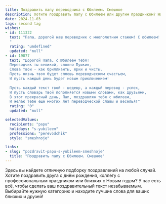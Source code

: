 ```yaml
---
title: Поздравить папу переводчика с Юбилеем. Смешное
description: Хотите поздравить папу с Юбилеем или другим праздником? Наш ИИ создаст незабываемое поздравление, а вы обязательно выделитесь среди других.  
date: 2024-11-03
tags: second tag
wishes:
- id: 111322
  text: "Папа, дорогой наш переводчик с многолетним стажем! С юбилеем!  Надеюсь,  за долгие годы твоей работы ты перевёл уже не только все языки мира, но и все наши семейные капризы и просьбы!  Пусть же твой дальнейший жизненный перевод будет лёгким и на чистейшем позитиве, без грамматических ошибок и редакторских правок!  Здоровья тебе, море юмора и ещё больше счастливых моментов – пусть они будут без «не»!
  "
  rating: "undefined"
  updated: "null"
- id: 19077
  text: "Дорогой Папа, с Юбилеем тебя!
  Переводчик ты великий, словно Пушкин,
  Слова твои - как бриллианты, ярки и чисты.
  Пусть жизнь твоя будет сплошь переводческим счастьем,
  И пусть каждый день будет новым приключением!
  
  Пусть каждый текст твой - шедевр, а каждый перевод - успех,
  И пусть словарь твой пополняется новыми словами, как друзьями,
  В этот прекрасный день, Пап, поздравляю тебя с юбилеем,
  И желаю тебе еще многих лет переводческой славы и веселья!"
  rating: "0"
  updated: "null"

selectedValues:
  recipients: "papu"
  holidays: "s-yubileem"
  professions: "perevodchik"
  style: "smeshnoje"

links:
- slug: "pozdravit-papu-s-yubileem-smeshnoje"
  title: "Поздравить папу с Юбилеем. Смешное"
---
```


Здесь вы найдете отличную подборку поздравлений на любой случай. 
Хотите поздравить друга с днём рождения, коллегу с профессиональным праздником или близких с Новым годом? У нас есть всё, чтобы сделать ваш поздравительный текст незабываемым. Выбирайте нужную категорию и находите лучшие слова для ваших близких и друзей!

